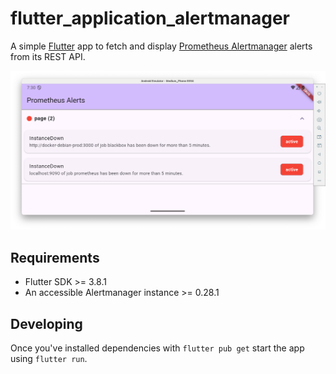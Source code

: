 # flutter_application_alertmanager

A simple [Flutter](https://flutter.dev/) app to fetch and display [Prometheus Alertmanager](https://prometheus.io/docs/alerting/alertmanager/) alerts from its REST API.

![Alert overview landscape](docs/images/landscape.png)

## Requirements
- Flutter SDK >= 3.8.1
- An accessible Alertmanager instance >= 0.28.1

## Developing

Once you've installed dependencies with `flutter pub get` start the app using `flutter run`.
